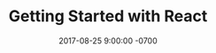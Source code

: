 ---
layout: post
title:  "Getting Started with React"
date:   2017-08-25 9:00:00 -0700
categories: react dev
---